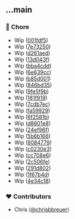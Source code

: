 
## ...main


### 🏡 Chore

- Wip ([001fdf5](https://github.com/stacksjs/backupx/commit/001fdf5))
- Wip ([7e73250](https://github.com/stacksjs/backupx/commit/7e73250))
- Wip ([d261aed](https://github.com/stacksjs/backupx/commit/d261aed))
- Wip ([13d043f](https://github.com/stacksjs/backupx/commit/13d043f))
- Wip ([bba4cdd](https://github.com/stacksjs/backupx/commit/bba4cdd))
- Wip ([6e639cc](https://github.com/stacksjs/backupx/commit/6e639cc))
- Wip ([b85d001](https://github.com/stacksjs/backupx/commit/b85d001))
- Wip ([846bd35](https://github.com/stacksjs/backupx/commit/846bd35))
- Wip ([9fe5f9b](https://github.com/stacksjs/backupx/commit/9fe5f9b))
- Wip ([181f919](https://github.com/stacksjs/backupx/commit/181f919))
- Wip ([7cdb7ec](https://github.com/stacksjs/backupx/commit/7cdb7ec))
- Wip ([fa59929](https://github.com/stacksjs/backupx/commit/fa59929))
- Wip ([6f2581b](https://github.com/stacksjs/backupx/commit/6f2581b))
- Wip ([d8601e8](https://github.com/stacksjs/backupx/commit/d8601e8))
- Wip ([24ef96f](https://github.com/stacksjs/backupx/commit/24ef96f))
- Wip ([5b6b166](https://github.com/stacksjs/backupx/commit/5b6b166))
- Wip ([8084779](https://github.com/stacksjs/backupx/commit/8084779))
- Wip ([c0230e3](https://github.com/stacksjs/backupx/commit/c0230e3))
- Wip ([cc708e6](https://github.com/stacksjs/backupx/commit/cc708e6))
- Wip ([2c506fe](https://github.com/stacksjs/backupx/commit/2c506fe))
- Wip ([291d802](https://github.com/stacksjs/backupx/commit/291d802))
- Wip ([1f67b4d](https://github.com/stacksjs/backupx/commit/1f67b4d))
- Wip ([4e34c18](https://github.com/stacksjs/backupx/commit/4e34c18))

### ❤️ Contributors

- Chris ([@chrisbbreuer](https://github.com/chrisbbreuer))

